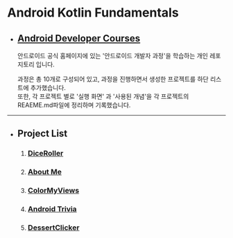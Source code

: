 # Android Kotlin Fundamentals
* ## [Android Developer Courses](https://developer.android.com/courses/kotlin-android-fundamentals/overview?hl=ko)
  안드로이드 공식 홈페이지에 있는 '안드로이드 개발자 과정'을 학습하는 개인 레포지토리 입니다.

  과정은 총 10개로 구성되어 있고, 과정을 진행하면서 생성한 프로젝트를 하단 리스트에 추가했습니다.   
  또한, 각 프로젝트 별로 '실행 화면' 과 '사용된 개념'을 각 프로젝트의 REAEME.md파일에 정리하며 기록했습니다. 
* * *
* ## Project List
  1. ### [DiceRoller](https://github.com/JINKOO/Android_Kotlin_Fundamentals/tree/main/DiceRoller)
  2. ### [About Me](https://github.com/JINKOO/Android_Kotlin_Fundamentals/tree/main/AboutMe)
  3. ### [ColorMyViews](https://github.com/JINKOO/Android_Kotlin_Fundamentals/tree/main/ColorMyViews)
  4. ### [Android Trivia](https://github.com/JINKOO/Android_Kotlin_Fundamentals/tree/main/AndroidTrivia-Starter)
  5. ### [DessertClicker](https://github.com/JINKOO/Android_Kotlin_Fundamentals/tree/main/DessertClicker-Starter)
